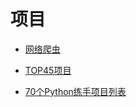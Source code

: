 # 项目


* [网络爬虫](网络爬虫/README.md)

* [TOP45项目](TOP45项目/README.md)

* [70个Python练手项目列表](70个Python项目列表/README.md)

